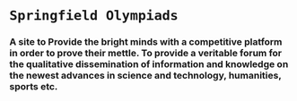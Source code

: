 # `Springfield Olympiads`
### A site to Provide the bright minds with a competitive platform in order to prove their mettle. To provide a veritable forum for the qualitative dissemination of information and knowledge on the newest advances in science and technology, humanities, sports etc.

